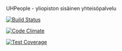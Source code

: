 UHPeople - yliopiston sisäinen yhteisöpalvelu

[![Build Status](https://magnum.travis-ci.com/makroma/UHPeople.svg?token=oicMpF1zWwbv5bAh1DKZ&branch=dev)](https://magnum.travis-ci.com/makroma/UHPeople)

[![Code Climate](https://codeclimate.com/github/makroma/UHPeople/badges/gpa.svg)](https://codeclimate.com/github/makroma/UHPeople)

[![Test Coverage](https://codeclimate.com/github/makroma/UHPeople/badges/coverage.svg)](https://codeclimate.com/github/makroma/UHPeople)
